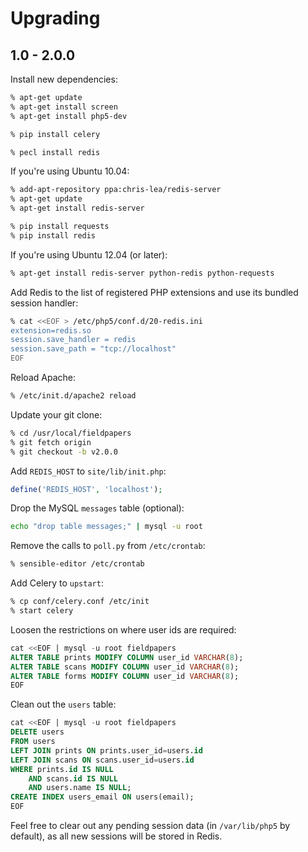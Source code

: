 Upgrading
=========

1.0 - 2.0.0
---------

Install new dependencies:

```bash
% apt-get update
% apt-get install screen
% apt-get install php5-dev

% pip install celery

% pecl install redis
```

If you're using Ubuntu 10.04:

```bash
% add-apt-repository ppa:chris-lea/redis-server
% apt-get update
% apt-get install redis-server

% pip install requests
% pip install redis
```

If you're using Ubuntu 12.04 (or later):

```bash
% apt-get install redis-server python-redis python-requests
```

Add Redis to the list of registered PHP extensions and use its bundled session
handler:

```bash
% cat <<EOF > /etc/php5/conf.d/20-redis.ini
extension=redis.so
session.save_handler = redis
session.save_path = "tcp://localhost"
EOF
```

Reload Apache:

```bash
% /etc/init.d/apache2 reload
```

Update your git clone:

```bash
% cd /usr/local/fieldpapers
% git fetch origin
% git checkout -b v2.0.0
```

Add `REDIS_HOST` to `site/lib/init.php`:

```php
define('REDIS_HOST', 'localhost');
```

Drop the MySQL `messages` table (optional):

```bash
echo "drop table messages;" | mysql -u root
```

Remove the calls to `poll.py` from `/etc/crontab`:

```bash
% sensible-editor /etc/crontab
```

Add Celery to `upstart`:

```bash
% cp conf/celery.conf /etc/init
% start celery
```

Loosen the restrictions on where user ids are required:

```sql
cat <<EOF | mysql -u root fieldpapers
ALTER TABLE prints MODIFY COLUMN user_id VARCHAR(8);
ALTER TABLE scans MODIFY COLUMN user_id VARCHAR(8);
ALTER TABLE forms MODIFY COLUMN user_id VARCHAR(8);
EOF
```

Clean out the `users` table:

```sql
cat <<EOF | mysql -u root fieldpapers
DELETE users
FROM users
LEFT JOIN prints ON prints.user_id=users.id
LEFT JOIN scans ON scans.user_id=users.id
WHERE prints.id IS NULL
    AND scans.id IS NULL
    AND users.name IS NULL;
CREATE INDEX users_email ON users(email);
EOF
```

Feel free to clear out any pending session data (in `/var/lib/php5` by
default), as all new sessions will be stored in Redis.

